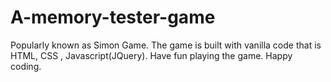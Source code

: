# A-memory-tester-game
Popularly known as Simon Game. The game is built with vanilla code that is HTML, CSS , Javascript(JQuery). Have fun playing the game. Happy coding.
